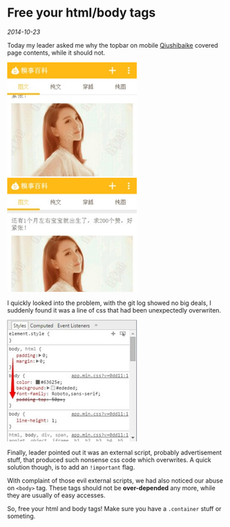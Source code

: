 # Free your html/body tags

*2014-10-23*

Today my leader asked me why the topbar on mobile [Qiushibaike](https://qiushibaike.com) covered page contents, while it should not.

<img width="300" src="QQ图片20141022210533.jpg">
&nbsp;&nbsp;
<img width="300" src="QQ图片20141022210537.jpg">

I quickly looked into the problem, with the git log showed no big deals, I suddenly found it was a line of css that had been unexpectedly overwriten.

<img width="300" src="QQ图片20141022214120.jpg">

Finally, leader pointed out it was an external script, probably advertisement stuff, that produced such nonsense css code which overwrites. A quick solution though, is to add an `!important` flag.

With complaint of those evil external scripts, we had also noticed our abuse on `<body>` tag. These tags should not be **over-depended** any more, while they are usually of easy accesses.

So, free your html and body tags! Make sure you have a `.container` stuff or someting.
